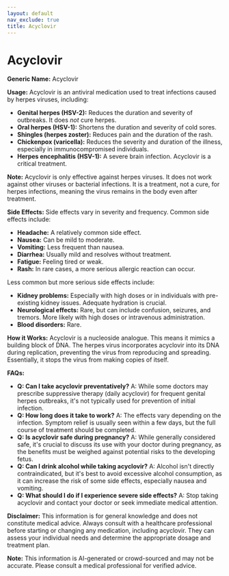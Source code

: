 ```yaml
---
layout: default
nav_exclude: true
title: Acyclovir
---
```


# Acyclovir

**Generic Name:** Acyclovir

**Usage:** Acyclovir is an antiviral medication used to treat infections caused by herpes viruses, including:

* **Genital herpes (HSV-2):**  Reduces the duration and severity of outbreaks.  It does *not* cure herpes.
* **Oral herpes (HSV-1):**  Shortens the duration and severity of cold sores.
* **Shingles (herpes zoster):**  Reduces pain and the duration of the rash.
* **Chickenpox (varicella):**  Reduces the severity and duration of the illness, especially in immunocompromised individuals.
* **Herpes encephalitis (HSV-1):** A severe brain infection. Acyclovir is a critical treatment.

**Note:**  Acyclovir is only effective against herpes viruses. It does not work against other viruses or bacterial infections.  It is a treatment, not a cure, for herpes infections, meaning the virus remains in the body even after treatment.

**Side Effects:**  Side effects vary in severity and frequency. Common side effects include:

* **Headache:**  A relatively common side effect.
* **Nausea:** Can be mild to moderate.
* **Vomiting:** Less frequent than nausea.
* **Diarrhea:** Usually mild and resolves without treatment.
* **Fatigue:** Feeling tired or weak.
* **Rash:**  In rare cases, a more serious allergic reaction can occur.

Less common but more serious side effects include:

* **Kidney problems:**  Especially with high doses or in individuals with pre-existing kidney issues.  Adequate hydration is crucial.
* **Neurological effects:**  Rare, but can include confusion, seizures, and tremors.  More likely with high doses or intravenous administration.
* **Blood disorders:**  Rare.


**How it Works:** Acyclovir is a nucleoside analogue. This means it mimics a building block of DNA.  The herpes virus incorporates acyclovir into its DNA during replication, preventing the virus from reproducing and spreading.  Essentially, it stops the virus from making copies of itself.

**FAQs:**

* **Q: Can I take acyclovir preventatively?** A:  While some doctors may prescribe suppressive therapy (daily acyclovir) for frequent genital herpes outbreaks, it's not typically used for prevention of initial infection.
* **Q: How long does it take to work?** A:  The effects vary depending on the infection. Symptom relief is usually seen within a few days, but the full course of treatment should be completed.
* **Q: Is acyclovir safe during pregnancy?** A: While generally considered safe, it's crucial to discuss its use with your doctor during pregnancy, as the benefits must be weighed against potential risks to the developing fetus.
* **Q: Can I drink alcohol while taking acyclovir?** A:  Alcohol isn't directly contraindicated, but it's best to avoid excessive alcohol consumption, as it can increase the risk of some side effects, especially nausea and vomiting.
* **Q: What should I do if I experience severe side effects?** A:  Stop taking acyclovir and contact your doctor or seek immediate medical attention.


**Disclaimer:** This information is for general knowledge and does not constitute medical advice.  Always consult with a healthcare professional before starting or changing any medication, including acyclovir.  They can assess your individual needs and determine the appropriate dosage and treatment plan.


**Note:** This information is AI-generated or crowd-sourced and may not be accurate. Please consult a medical professional for verified advice.